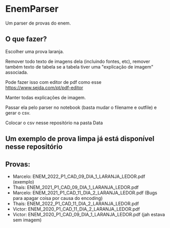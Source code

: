 # EnemParser

Um parser de provas do enem.

## O que fazer?

Escolher uma prova laranja.

Remover todo texto de imagens dela (incluindo fontes, etc), remover também texto de tabela se a tabela tiver uma "explicação de imagem" associada.

Pode fazer isso com editor de pdf como esse https://www.sejda.com/pt/pdf-editor

Manter todas explicações de imagem.

Passar ela pelo parser no notebook  (basta mudar o filename e outfile) e gerar o csv.

Colocar o csv nesse repositório na pasta Data

## Um exemplo de prova limpa já está disponível nesse repositório

## Provas:

- Marcelo: ENEM_2022_P1_CAD_09_DIA_1_LARANJA_LEDOR.pdf (exemplo)
- Thaís: ENEM_2021_P1_CAD_09_DIA_1_LARANJA_LEDOR.pdf
- Marcelo: ENEM_2021_P1_CAD_11_DIA_2_LARANJA_LEDOR.pdf (Bugs para apagar coisa por causa do encoding)
- Thaís: ENEM_2022_P1_CAD_11_DIA_2_LARANJA_LEDOR.pdf
- Victor: ENEM_2020_P1_CAD_11_DIA_2_LARANJA_LEDOR.pdf
- Victor: ENEM_2020_P1_CAD_09_DIA_1_LARANJA_LEDOR.pdf (jah estava sem imagem)
